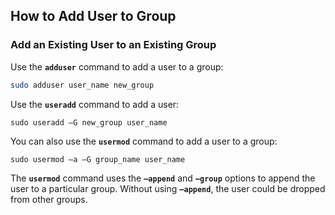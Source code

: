 ## How to Add User to Group

### Add an Existing User to an Existing Group

Use the **`adduser`** command to add a user to a group:

```bash
sudo adduser user_name new_group
```

Use the **`useradd`** command to add a user:

```output
sudo useradd –G new_group user_name
```

You can also use the **`usermod`** command to add a user to a group:

```output
sudo usermod –a –G group_name user_name
```

The **`usermod`** command uses the **`–append`** and **`–group`** options to append the user to a particular group. Without using **`–append`**, the user could be dropped from other groups.
